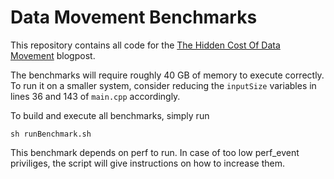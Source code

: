 # Data Movement Benchmarks
This repository contains all code for the [The Hidden Cost Of Data Movement](https://cedardb.com/blog/reducing_data_movement) blogpost.

The benchmarks will require roughly 40 GB of memory to execute correctly. To run it on a smaller system, consider reducing the `inputSize` variables in lines 36 and 143 of `main.cpp` accordingly.

To build and execute all benchmarks, simply run

```
sh runBenchmark.sh
```

This benchmark depends on perf to run. 
In case of too low perf_event priviliges, the script will give instructions on how to increase them.

